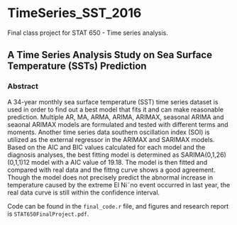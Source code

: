 # TimeSeries_SST_2016
Final class project for STAT 650 - Time series analysis. 

## A Time Series Analysis Study on Sea Surface Temperature (SSTs) Prediction

### Abstract

A 34-year monthly sea surface temperature (SST) time series dataset is used in order to find out a best model that fits it and can make reasonable prediction. Multiple AR, MA, ARMA, ARIMA, ARIMAX, seasonal ARIMA and seaonal ARIMAX models are formulated and tested with different terms and moments.
Another time series data southern oscillation index (SOI) is utilized as the external regressor in the ARIMAX and SARIMAX models. Based on the AIC and BIC
values calculated for each model and the diagnosis analyses, the best fitting model is determined as SARIMA(0,1,26)(0,1,1)12 model with a AIC value of 19.18. The model is then fitted and compared with real data and the fittng curve shows a good agreement. Though the model does not precisely predict the abnormal increase in temperature caused by the extreme El Ni˜no event occurred in last year, the real data curve is still within the confidence interval.


Code can be found in the `final_code.r` file, and figures and research report is `STAT650FinalProject.pdf`.
